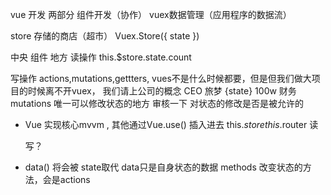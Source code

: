 vue 开发 两部分
组件开发（协作） vuex数据管理（应用程序的数据流）

store 存储的商店（超市）  Vuex.Store({
  state
})

中央 组件 地方
读操作  this.$store.state.count 

写操作  actions,mutations,gettters,
vues不是什么时候都要，但是但我们做大项目的时候离不开vuex，
我们请上公司的概念
CEO 旅梦 {state}  100w
财务  mutations 唯一可以修改状态的地方
审核一下 对状态的修改是否是被允许的

- Vue 实现核心mvvm , 其他通过Vue.use() 插入进去
  this.$store
  this.$router
  读

  写？

- data() 将会被 state取代
  data只是自身状态的数据
  methods 改变状态的方法，会是actions